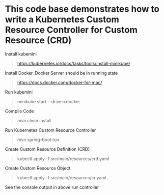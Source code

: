 # This code base demonstrates how to write a Kubernetes Custom Resource Controller for Custom Resource (CRD)

Install kubemini
> https://kubernetes.io/docs/tasks/tools/install-minikube/

Install Docker. Docker Server should be in running state
> https://docs.docker.com/docker-for-mac/

Run kubemini
> minikube start --driver=docker

Compile Code
> mvn clean install

Run Kubernetes Custom Resource Controller
> mvn spring-boot:run

Create Custom Resource Definition (CRD) 
> kubectl apply -f src/main/resources/crd.yaml

Create Custom Resource Object 
> kubectl apply -f src/main/resources/cr.yaml

See the console output in above run controller
